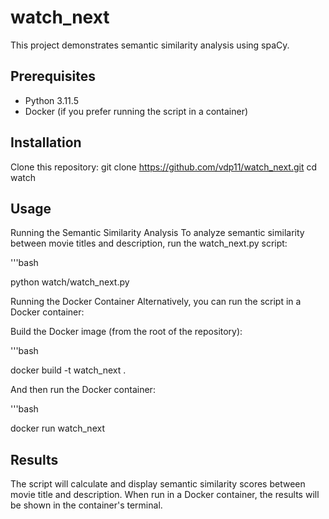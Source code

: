 # watch_next

This project demonstrates semantic similarity analysis using spaCy.

## Prerequisites

- Python 3.11.5
- Docker (if you prefer running the script in a container)

## Installation

Clone this repository: git clone https://github.com/vdp11/watch_next.git
   cd watch

## Usage
Running the Semantic Similarity Analysis
To analyze semantic similarity between movie titles and description, run the watch_next.py script:

'''bash

python watch/watch_next.py

Running the Docker Container
Alternatively, you can run the script in a Docker container:

Build the Docker image (from the root of the repository):

'''bash

docker build -t watch_next .


And then run the Docker container:

'''bash

docker run watch_next

## Results
The script will calculate and display semantic similarity scores between movie title and description.
When run in a Docker container, the results will be shown in the container's terminal.

